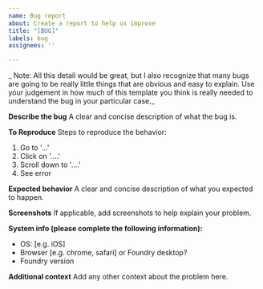 ```yaml
---
name: Bug report
about: Create a report to help us improve
title: "[BUG]"
labels: bug
assignees: ''

---
```


_ Note:  All this detail would be great, but I also recognize that many bugs are going to be really little things that are obvious and easy to explain.  Use your judgement in how much of this template you think is really needed to understand the bug in your particular case._

**Describe the bug**
A clear and concise description of what the bug is.

**To Reproduce**
Steps to reproduce the behavior:
1. Go to '...'
2. Click on '....'
3. Scroll down to '....'
4. See error

**Expected behavior**
A clear and concise description of what you expected to happen.

**Screenshots**
If applicable, add screenshots to help explain your problem.

**System info (please complete the following information):**
 - OS: [e.g. iOS]
 - Browser [e.g. chrome, safari] or Foundry desktop?
 - Foundry version

**Additional context**
Add any other context about the problem here.
